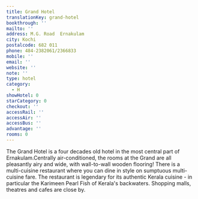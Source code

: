 ```yaml
---
title: Grand Hotel
translationKey: grand-hotel
bookthrough: ''
mailto: ''
address: M.G. Road  Ernakulam
city: Kochi
postalcode: 682 011
phone: 484-2382061/2366833
mobile: ''
email: ''
website: ''
note: ''
type: hotel
category:
  - H
showHotel: 0
starCategory: 0
checkout: ''
accessRail: ''
accessAir: ''
accessBus: ''
advantage: ''
rooms: 0
---
```

The Grand Hotel is a four decades old hotel in the most central part of Ernakulam.Centrally air-conditioned, the rooms at the Grand are all pleasantly airy and wide, with wall-to-wall wooden flooring!  There is a multi-cuisine restaurant where you can dine in style on sumptuous multi-cuisine fare. The restaurant is legendary for its authentic Kerala cuisine - in particular the Karimeen Pearl Fish of Kerala's backwaters. Shopping malls, theatres and cafes are close by.  
